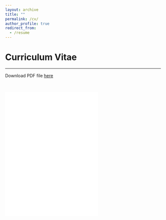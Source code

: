 ```yaml
---
layout: archive
title: ""
permalink: /cv/
author_profile: true
redirect_from:
  - /resume
---
```

<!-- {% include base_path %} -->
# Curriculum Vitae
---
Download PDF file [here](/files/cv-jhchae.pdf)

&nbsp;

<embed src="/files/cv-jhchae.pdf" width="300" height="400" type='application/pdf'>
